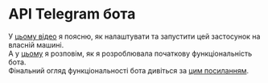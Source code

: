 # API Telegram бота

У [цьому відео](https://streamable.com/3bwllz) я поясню, як налаштувати та запустити цей застосунок на власній машині.  
А у [цьому](https://streamable.com/npl9xv) я розповім, як я розроблювала початкову функціональність бота.  
Фінальний огляд функціональності бота дивіться за [цим посиланням](https://streamable.com/qxptfx).
